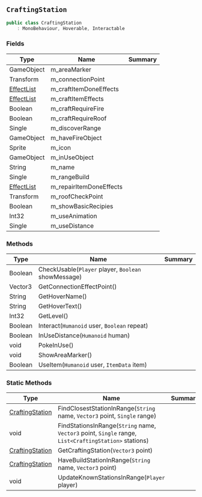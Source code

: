 ## `CraftingStation`

```csharp
public class CraftingStation
    : MonoBehaviour, Hoverable, Interactable

```

### Fields

| Type | Name | Summary | 
| --- | --- | --- | 
| GameObject | m_areaMarker |  | 
| Transform | m_connectionPoint |  | 
| [EffectList](./EffectList.md) | m_craftItemDoneEffects |  | 
| [EffectList](./EffectList.md) | m_craftItemEffects |  | 
| Boolean | m_craftRequireFire |  | 
| Boolean | m_craftRequireRoof |  | 
| Single | m_discoverRange |  | 
| GameObject | m_haveFireObject |  | 
| Sprite | m_icon |  | 
| GameObject | m_inUseObject |  | 
| String | m_name |  | 
| Single | m_rangeBuild |  | 
| [EffectList](./EffectList.md) | m_repairItemDoneEffects |  | 
| Transform | m_roofCheckPoint |  | 
| Boolean | m_showBasicRecipies |  | 
| Int32 | m_useAnimation |  | 
| Single | m_useDistance |  | 


### Methods

| Type | Name | Summary | 
| --- | --- | --- | 
| Boolean | CheckUsable(`Player` player, `Boolean` showMessage) |  | 
| Vector3 | GetConnectionEffectPoint() |  | 
| String | GetHoverName() |  | 
| String | GetHoverText() |  | 
| Int32 | GetLevel() |  | 
| Boolean | Interact(`Humanoid` user, `Boolean` repeat) |  | 
| Boolean | InUseDistance(`Humanoid` human) |  | 
| void | PokeInUse() |  | 
| void | ShowAreaMarker() |  | 
| Boolean | UseItem(`Humanoid` user, `ItemData` item) |  | 


### Static Methods

| Type | Name | Summary | 
| --- | --- | --- | 
| [CraftingStation](./CraftingStation.md) | FindClosestStationInRange(`String` name, `Vector3` point, `Single` range) |  | 
| void | FindStationsInRange(`String` name, `Vector3` point, `Single` range, `List<CraftingStation>` stations) |  | 
| [CraftingStation](./CraftingStation.md) | GetCraftingStation(`Vector3` point) |  | 
| [CraftingStation](./CraftingStation.md) | HaveBuildStationInRange(`String` name, `Vector3` point) |  | 
| void | UpdateKnownStationsInRange(`Player` player) |  | 


